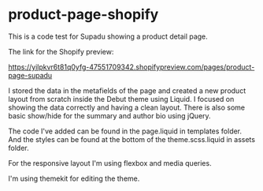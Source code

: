 # product-page-shopify

This is a code test for Supadu showing a product detail page.

The link for the Shopify preview: 

https://yilpkvr6t81q0yfg-47551709342.shopifypreview.com/pages/product-page-supadu


I stored the data in the metafields of the page and created a new product layout from scratch inside the Debut theme using Liquid. I focused on showing the data correctly and having a clean layout. There is also some basic show/hide for the summary and author bio using jQuery.

The code I've added can be found in the page.liquid in templates folder. And the styles can be found at the bottom of the theme.scss.liquid in assets folder.

For the responsive layout I'm using flexbox and media queries.

I'm using themekit for editing the theme.

